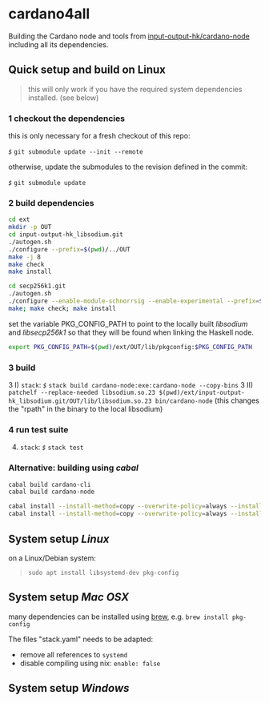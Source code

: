# cardano4all
Building the Cardano node and tools from [input-output-hk/cardano-node](https://github.com/input-output-hk/cardano-node) including all its dependencies.

## Quick setup and build on Linux

> this will only work if you have the required system dependencies installed. (see below)


### 1 checkout the dependencies

this is only necessary for a fresh checkout of this repo:

_`$`_ `git submodule update --init --remote`

otherwise, update the submodules to the revision defined in the commit:

_`$`_ `git submodule update`


### 2 build dependencies

```sh
cd ext
mkdir -p OUT
cd input-output-hk_libsodium.git
./autogen.sh 
./configure --prefix=$(pwd)/../OUT
make -j 8
make check
make install

cd secp256k1.git
./autogen.sh 
./configure --enable-module-schnorrsig --enable-experimental --prefix=$(pwd)/../OUT
make; make check; make install
```

set the variable PKG_CONFIG_PATH to point to the locally built _libsodium_ and _libsecp256k1_ so that they will be found when linking the Haskell node.

```sh
export PKG_CONFIG_PATH=$(pwd)/ext/OUT/lib/pkgconfig:$PKG_CONFIG_PATH
```


### 3 build

3 I) `stack`:   _`$`_ `stack build cardano-node:exe:cardano-node --copy-bins`
3 II) `patchelf --replace-needed libsodium.so.23 $(pwd)/ext/input-output-hk_libsodium.git/OUT/lib/libsodium.so.23 bin/cardano-node`
        (this changes the "rpath" in the binary to the local libsodium)
  
### 4 run test suite

4) `stack`:   _`$`_ `stack test`

### Alternative: building using _cabal_

```sh
cabal build cardano-cli
cabal build cardano-node

cabal install --install-method=copy --overwrite-policy=always --installdir=./bin/ cardano-cli
cabal install --install-method=copy --overwrite-policy=always --installdir=./bin/ cardano-node
```

## System setup *Linux*

on a Linux/Debian system:
> `sudo apt install libsystemd-dev pkg-config`
  
## System setup *Mac OSX*
many dependencies can be installed using [brew](https://brew.sh), e.g. `brew install pkg-config`

The files "stack.yaml" needs to be adapted:
* remove all references to `systemd`
* disable compiling using nix: `enable: false`

## System setup *Windows*
> <tbd>

